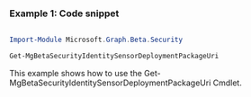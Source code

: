 ### Example 1: Code snippet

```powershell

Import-Module Microsoft.Graph.Beta.Security

Get-MgBetaSecurityIdentitySensorDeploymentPackageUri

```
This example shows how to use the Get-MgBetaSecurityIdentitySensorDeploymentPackageUri Cmdlet.

